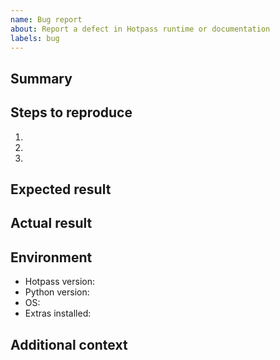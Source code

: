 ```yaml
---
name: Bug report
about: Report a defect in Hotpass runtime or documentation
labels: bug
---
```


## Summary

<!-- Describe the problem. -->

## Steps to reproduce

1.
2.
3.

## Expected result

<!-- What should have happened? -->

## Actual result

<!-- What actually happened? Include logs, screenshots, or stack traces. -->

## Environment

- Hotpass version:
- Python version:
- OS:
- Extras installed:

## Additional context

<!-- Any other useful information. -->
